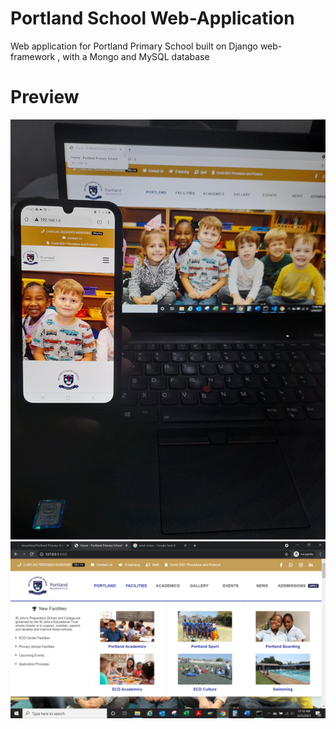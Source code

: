 # Portland School Web-Application
Web application for Portland Primary School built on Django web-framework , with a Mongo and MySQL database  

# Preview 
<img src="preview/20210324_234548.jpg">
<img src="preview/home.png">
